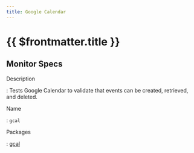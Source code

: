 ```yaml
---
title: Google Calendar
---
```


# {{ $frontmatter.title }}

## Monitor Specs

Description

: Tests Google Calendar to validate that events can be created, retrieved, and deleted.

Name

: `gcal`

Packages

: [gcal](gcal_gcal.md)


<!--@include: /parts/_1.md-->


<!--@include: /parts/_2.md-->